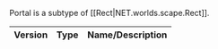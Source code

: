 Portal is a subtype of [[Rect|NET.worlds.scape.Rect]].

| Version | Type | Name/Description |
| --- | --- | --- |